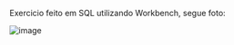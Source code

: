 Exercicio feito em SQL utilizando Workbench, segue foto:

![image](https://github.com/FelipeLobo235104/Atividade-individual---Tema-Tabela-Produtos-AGRUPAMENTO-E-AGREGA-O-/assets/165731305/263afeec-2bad-41d0-a054-1564a2ffbdc4)
